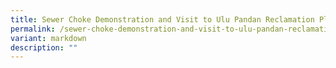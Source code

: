 ```yaml
---
title: Sewer Choke Demonstration and Visit to Ulu Pandan Reclamation Plant $
permalink: /sewer-choke-demonstration-and-visit-to-ulu-pandan-reclamation-plant/
variant: markdown
description: ""
---
```

